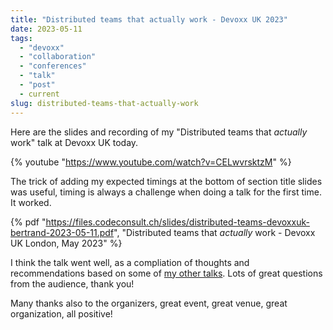 ```yaml
---
title: "Distributed teams that actually work - Devoxx UK 2023"
date: 2023-05-11
tags: 
  - "devoxx"
  - "collaboration"
  - "conferences"
  - "talk"
  - "post"
  - current
slug: distributed-teams-that-actually-work
---
```


Here are the slides and recording of my "Distributed teams that _actually_ work" talk at Devoxx UK today.

{% youtube "https://www.youtube.com/watch?v=CELwvrsktzM" %}


The trick of adding my expected timings at the bottom of section title slides was useful,
timing is always a challenge when doing a talk for the first time. It worked.

<!-- excerpt -->

{% pdf
"https://files.codeconsult.ch/slides/distributed-teams-devoxxuk-bertrand-2023-05-11.pdf",
"Distributed teams that _actually_ work - Devoxx UK London, May 2023"
%}

I think the talk went well, as a compliation of thoughts and recommendations based on 
some of [my other talks](https://pinboard.in/u:bdelacretaz/t:pressbook/).
Lots of great questions from the audience, thank you!

Many thanks also to the organizers, great event, great venue, great organization, all positive!